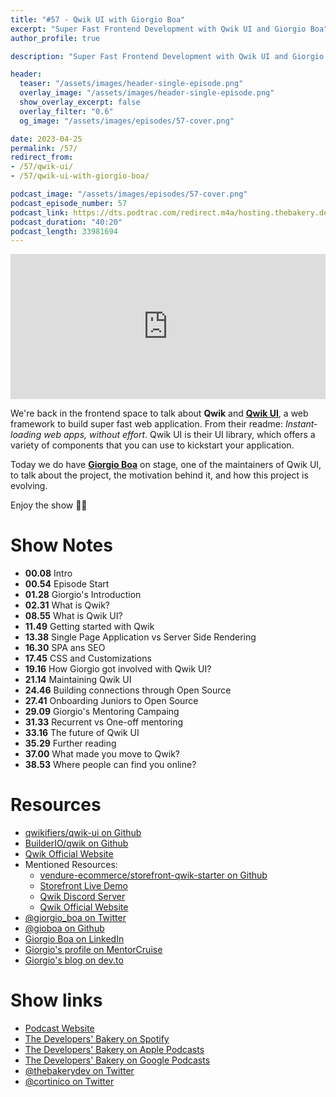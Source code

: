 ```yaml
---
title: "#57 - Qwik UI with Giorgio Boa"
excerpt: "Super Fast Frontend Development with Qwik UI and Giorgio Boa"
author_profile: true

description: "Super Fast Frontend Development with Qwik UI and Giorgio Boa"

header:
  teaser: "/assets/images/header-single-episode.png"
  overlay_image: "/assets/images/header-single-episode.png"
  show_overlay_excerpt: false
  overlay_filter: "0.6"
  og_image: "/assets/images/episodes/57-cover.png"

date: 2023-04-25
permalink: /57/
redirect_from:
- /57/qwik-ui/
- /57/qwik-ui-with-giorgio-boa/

podcast_image: "/assets/images/episodes/57-cover.png"
podcast_episode_number: 57
podcast_link: https://dts.podtrac.com/redirect.m4a/hosting.thebakery.dev/57-thedevelopersbakery-qwik-ui.m4a
podcast_duration: "40:20"
podcast_length: 33981694
---
```


<iframe src="https://open.spotify.com/embed-podcast/show/4jV6Yoz7D38sZJlYMzJm3k" width="100%" height="232" frameborder="0" allowtransparency="true" allow="encrypted-media"></iframe>

We're back in the frontend space to talk about **Qwik** and [**Qwik UI**](https://github.com/qwikifiers/qwik-ui), a web framework to build super fast web application. From their readme: _Instant-loading web apps, without effort_. Qwik UI is their UI library, which offers a variety of components that you can use to kickstart your application.

Today we do have [**Giorgio Boa**](https://twitter.com/giorgio_boa) on stage, one of the maintainers of Qwik UI, to talk about the project, the motivation behind it, and how this project is evolving.



Enjoy the show 👨‍🍳

# Show Notes

- **00.08** Intro
- **00.54** Episode Start
- **01.28** Giorgio's Introduction
- **02.31** What is Qwik?
- **08.55** What is Qwik UI?
- **11.49** Getting started with Qwik
- **13.38** Single Page Application vs Server Side Rendering
- **16.30** SPA ans SEO
- **17.45** CSS and Customizations
- **19.16** How Giorgio got involved with Qwik UI?
- **21.14** Maintaining Qwik UI
- **24.46** Building connections through Open Source
- **27.41** Onboarding Juniors to Open Source
- **29.09** Giorgio's Mentoring Campaing
- **31.33** Recurrent vs One-off mentoring
- **33.16** The future of Qwik UI
- **35.29** Further reading
- **37.00** What made you move to Qwik?
- **38.53** Where people can find you online?

# Resources

* <i class="fab fa-github"></i> [qwikifiers/qwik-ui on Github](https://github.com/qwikifiers/qwik-ui)
* <i class="fab fa-github"></i> [BuilderIO/qwik on Github](https://github.com/BuilderIO/qwik)
* <i class="fas fa-link"></i> [Qwik Official Website](https://qwik.builder.io/)
* Mentioned Resources:
    * <i class="fab fa-github"></i> [vendure-ecommerce/storefront-qwik-starter on Github](https://github.com/vendure-ecommerce/storefront-qwik-starter)
    * <i class="fab fa-github"></i> [Storefront Live Demo](https://qwik-storefront.vendure.io/)
    * <i class="fab fa-discord"></i> [Qwik Discord Server](https://discord.com/invite/eDrWHeqnnQ)
    * <i class="fas fa-link"></i> [Qwik Official Website](https://qwik.builder.io/)
* <i class="fab fa-twitter"></i> [@giorgio_boa on Twitter](https://twitter.com/giorgio_boa)
* <i class="fab fa-github"></i> [@gioboa on Github](https://github.com/gioboa)
* <i class="fab fa-linkedin"></i> [Giorgio Boa on LinkedIn](https://www.linkedin.com/in/giorgio-boa/)
* <i class="fas fa-link"></i> [Giorgio's profile on MentorCruise](https://mentorcruise.com/mentor/giorgioboa/)
* <i class="fas fa-link"></i> [Giorgio's blog on dev.to](https://dev.to/gioboa)

# Show links

* <i class="fas fa-link"></i> [Podcast Website](https://thebakery.dev)
* <i class="fab fa-spotify"></i> [The Developers' Bakery on Spotify](https://open.spotify.com/show/4jV6Yoz7D38sZJlYMzJm3k?si=AL3ske_0R_CKlEScMhYhug)
* <i class="fas fa-podcast"></i> [The Developers' Bakery on Apple Podcasts](https://podcasts.apple.com/us/podcast/the-developers-bakery/id1542849034)
* <i class="fab fa-google-play"></i> [The Developers' Bakery on Google Podcasts](https://podcasts.google.com/feed/aHR0cHM6Ly90aGViYWtlcnkuZGV2L3BvZGNhc3QueG1s)
* <i class="fab fa-twitter"></i> [@thebakerydev on Twitter](https://twitter.com/thebakerydev)
* <i class="fab fa-twitter"></i> [@cortinico on Twitter](https://twitter.com/cortinico)
